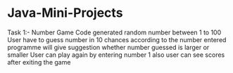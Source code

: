 # Java-Mini-Projects

Task 1:- Number Game
Code generated random number between 1 to 100
User have to guess number in 10 chances 
according to the number entered programme will give suggestion whether number guessed is larger or smaller
User can play again by entering number 1
also user can see scores after exiting the game
